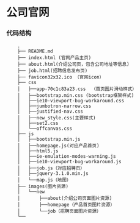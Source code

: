 # 公司官网

### 代码结构
        .  
        ├── README.md      
        ├── index.html (官网产品主页)   
        ├── about.html(介绍公司页，包含公司地址等信息)
        ├── job.html(招聘信息发布页)
        ├── favicon32x32.ico （官网icon）
        ├── css 
        │   ├──app-70c1c83a23.css  （首页图片滑动样式）
        │   ├──bootstrap.min.css (bootstrap框架样式)  
        │   ├──ie10-viewport-bug-workaround.css  
        │   ├──jumbotron-narrow.css 
        │   ├──justified-nav.css
        │   ├──new_style.css(主要样式)
        │   ├──set2.css
        │   └──offcanvas.css
        ├── js 
        │   ├──bootstrap.min.js 
        │   ├──homepage.js(对应产品首页)
        │   ├──html5.js 
        │   ├──ie-emulation-modes-warning.js
        │   ├──ie10-viewport-bug-workaround.js
        │   ├──job.js（对应招聘页）
        │   ├──jquery-3.1.0.min.js
        │   └──map.js（地图）
        ├── images(图片资源) 
        │   └──new
        │       ├──about(介绍公司页面图片资源) 
        │       ├──homepage（产品首页图片资源）
        │       └──job（招聘页面图片资源）
        └──
